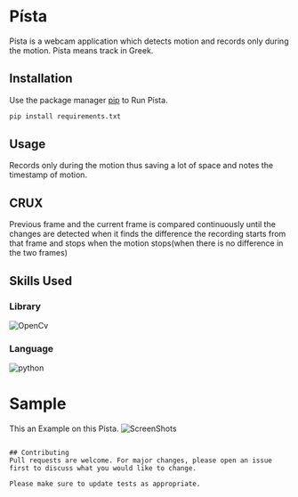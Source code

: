 # Písta

Písta is a webcam application which detects motion and records only during the motion.
Písta means track in Greek.

## Installation

Use the package manager [pip](httpspip.pypa.ioenstable) to Run Písta.

```bash
pip install requirements.txt
```

## Usage

Records only during the motion thus saving a lot of space and notes the timestamp of motion.

## CRUX
Previous frame and the current frame is compared continuously until the changes are detected when it finds the difference the recording starts from that frame and stops when the motion stops(when there is no difference in the two frames) 

## Skills Used
###  Library 
![OpenCv](https://i.stack.imgur.com/ez8QV.png)
### Language
![python](http://www.pngall.com/wp-content/uploads/2016/05/Python-Logo-Free-Download-PNG.png)

# Sample
This an Example on this Písta.
![ScreenShots](https://i.imgur.com/hbEAQtD.png)


```

## Contributing
Pull requests are welcome. For major changes, please open an issue first to discuss what you would like to change.

Please make sure to update tests as appropriate.
